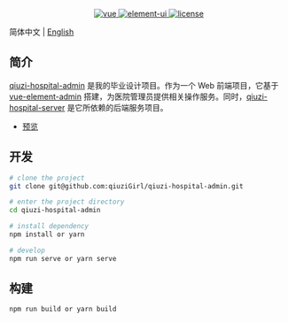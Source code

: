 <p align="center">
  <a href="https://github.com/vuejs/vue">
    <img src="https://img.shields.io/badge/vue-2.6.11-brightgreen.svg" alt="vue" >
  </a>
  <a href="https://github.com/ElemeFE/element">
    <img src="https://img.shields.io/badge/element--ui-2.15.1-brightgreen.svg" alt="element-ui">
  </a>
  <a href="https://github.com/qiuziGirl/qiuzi-hospital-admin/blob/master/LICENSE">
    <img src="https://img.shields.io/github/license/mashape/apistatus.svg" alt="license">
  </a>
</p>

简体中文 | [English](./README.md)

## 简介

[qiuzi-hospital-admin](https://github.com/qiuziGirl/qiuzi-hospital-admin) 是我的毕业设计项目。作为一个 Web 前端项目，它基于 [vue-element-admin](https://github.com/PanJiaChen/vue-element-admin) 搭建，为医院管理员提供相关操作服务。同时，[qiuzi-hospital-server](https://github.com/qiuziGirl/qiuzi-hospital-server) 是它所依赖的后端服务项目。

- [预览](https://hospital.qiuzi.fun)

## 开发

```bash
# clone the project
git clone git@github.com:qiuziGirl/qiuzi-hospital-admin.git

# enter the project directory
cd qiuzi-hospital-admin

# install dependency
npm install or yarn 

# develop
npm run serve or yarn serve
```

## 构建

```bash
npm run build or yarn build
```